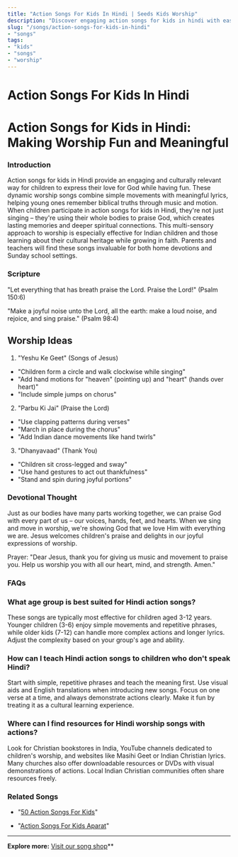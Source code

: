 ```yaml
---
title: "Action Songs For Kids In Hindi | Seeds Kids Worship"
description: "Discover engaging action songs for kids in hindi with easy motions and biblical lessons. Perfect for children's worship, Sunday school, and family devotions."
slug: "/songs/action-songs-for-kids-in-hindi"
- "songs"
tags:
- "kids"
- "songs"
- "worship"
---
```


# Action Songs For Kids In Hindi

# Action Songs for Kids in Hindi: Making Worship Fun and Meaningful

### Introduction
Action songs for kids in Hindi provide an engaging and culturally relevant way for children to express their love for God while having fun. These dynamic worship songs combine simple movements with meaningful lyrics, helping young ones remember biblical truths through music and motion. When children participate in action songs for kids in Hindi, they're not just singing – they're using their whole bodies to praise God, which creates lasting memories and deeper spiritual connections. This multi-sensory approach to worship is especially effective for Indian children and those learning about their cultural heritage while growing in faith. Parents and teachers will find these songs invaluable for both home devotions and Sunday school settings.

### Scripture
"Let everything that has breath praise the Lord. Praise the Lord!" (Psalm 150:6)

"Make a joyful noise unto the Lord, all the earth: make a loud noise, and rejoice, and sing praise." (Psalm 98:4)

## Worship Ideas
1. "Yeshu Ke Geet" (Songs of Jesus)
- "Children form a circle and walk clockwise while singing"
- "Add hand motions for "heaven" (pointing up) and "heart" (hands over heart)"
- "Include simple jumps on chorus"

2. "Parbu Ki Jai" (Praise the Lord)
- "Use clapping patterns during verses"
- "March in place during the chorus"
- "Add Indian dance movements like hand twirls"

3. "Dhanyavaad" (Thank You)
- "Children sit cross-legged and sway"
- "Use hand gestures to act out thankfulness"
- "Stand and spin during joyful portions"

### Devotional Thought
Just as our bodies have many parts working together, we can praise God with every part of us – our voices, hands, feet, and hearts. When we sing and move in worship, we're showing God that we love Him with everything we are. Jesus welcomes children's praise and delights in our joyful expressions of worship.

Prayer: "Dear Jesus, thank you for giving us music and movement to praise you. Help us worship you with all our heart, mind, and strength. Amen."

### FAQs

### What age group is best suited for Hindi action songs?
These songs are typically most effective for children aged 3-12 years. Younger children (3-6) enjoy simple movements and repetitive phrases, while older kids (7-12) can handle more complex actions and longer lyrics. Adjust the complexity based on your group's age and ability.

### How can I teach Hindi action songs to children who don't speak Hindi?
Start with simple, repetitive phrases and teach the meaning first. Use visual aids and English translations when introducing new songs. Focus on one verse at a time, and always demonstrate actions clearly. Make it fun by treating it as a cultural learning experience.

### Where can I find resources for Hindi worship songs with actions?
Look for Christian bookstores in India, YouTube channels dedicated to children's worship, and websites like Masihi Geet or Indian Christian lyrics. Many churches also offer downloadable resources or DVDs with visual demonstrations of actions. Local Indian Christian communities often share resources freely.

### Related Songs

- "[50 Action Songs For Kids](/songs/50-action-songs-for-kids/)"

- "[Action Songs For Kids Aparat](/songs/action-songs-for-kids-aparat/)"

---

**Explore more:** [Visit our song shop](https://seedskidsworship.com/shop)**

<!-- Schema Markup -->
<script type="application/ld+json">
{
  "@context": "https://schema.org",
  "@type": "MusicRecording",
  "name": "Action Songs For Kids In Hindi",
  "byArtist": {
    "@type": "MusicGroup",
    "name": "Seeds Kids Worship"
  },
  "isFamilyFriendly": true,
  "url": "https://seedskidsworship.com/songs/action-songs-for-kids-in-hindi/"
}
</script>